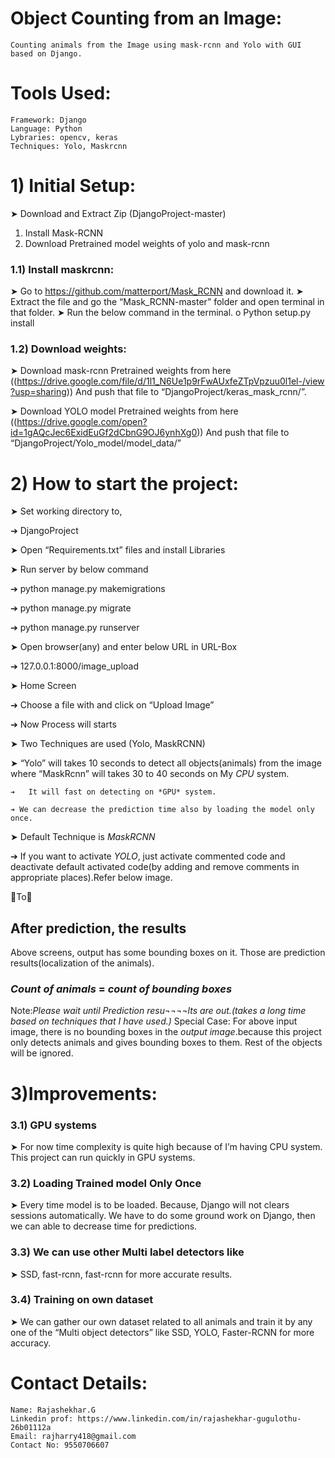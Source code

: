 # Object Counting from an Image:
	Counting animals from the Image using mask-rcnn and Yolo with GUI based on Django.
# Tools Used:
	Framework: Django
	Language: Python
	Lybraries: opencv, keras
	Techniques: Yolo, Maskrcnn
# 1) Initial Setup:
 ➤	Download and Extract Zip (DjangoProject-master)
1)	Install Mask-RCNN
2)	Download Pretrained model weights of yolo and mask-rcnn
### 1.1) Install maskrcnn:
➤	Go to https://github.com/matterport/Mask_RCNN and download it.
➤	Extract the file and go the “Mask_RCNN-master” folder and open terminal in that folder.
➤	Run the below command in the terminal.
o	Python setup.py install
### 1.2) Download weights:
➤	Download mask-rcnn Pretrained weights from here
((https://drive.google.com/file/d/1l1_N6Ue1p9rFwAUxfeZTpVpzuu0l1el-/view?usp=sharing))
And push that file to “DjangoProject/keras_mask_rcnn/”.

➤ Download YOLO model Pretrained weights from here
((https://drive.google.com/open?id=1gAQcJec6ExidEuGf2dCbnG9OJ6ynhXg0))
And push that file to “DjangoProject/Yolo_model/model_data/”
# 2) How to start the project:
➤	Set working directory to,
  
  ➔ DjangoProject


➤	Open “Requirements.txt” files and install Libraries


➤	Run server by below command
  
  ➔ python manage.py makemigrations
  
  ➔ python manage.py migrate
  
  ➔ python manage.py runserver


➤	Open browser(any) and enter below URL in URL-Box

  ➔ 127.0.0.1:8000/image_upload

➤	Home Screen
  
  ➔ Choose a file with and click on “Upload Image”
  
  ➔ Now Process will starts


➤	Two Techniques are used (Yolo, MaskRCNN)

  ➤	“Yolo” will takes 10 seconds to detect all objects(animals) from the image where “MaskRcnn” will takes 30 to 40 seconds on My *CPU* system.
    
    ➔	It will fast on detecting on *GPU* system.
    
    ➔ We can decrease the prediction time also by loading the model only once.


➤ Default Technique is *MaskRCNN*

  ➔	If you want to activate *YOLO*, just activate commented code and deactivate default activated code(by adding and remove comments in appropriate places).Refer below image.
	


To





## After prediction, the results

Above screens, output has some bounding boxes on it. Those are prediction results(localization of the animals).
### *Count of animals* = *count of bounding boxes*
Note:*Please wait until Prediction resu¬¬¬¬lts are out.(takes a long time based on techniques that I have used.)*
Special Case: For above input image, there is no bounding boxes in the *output image*.because this project only detects animals and gives bounding boxes to them. Rest of the objects will be ignored.
# 3)Improvements:
### 3.1) GPU systems
➤	For now time complexity is quite high because of I’m having CPU system. This project can run quickly in GPU systems.

### 3.2) Loading Trained model Only Once
➤	Every time model is to be loaded. Because, Django will not clears sessions automatically. We have to do some ground work on Django, then we can able to decrease time for predictions.

### 3.3) We can use other Multi label detectors like
➤	SSD, fast-rcnn, fast-rcnn for more accurate results.

### 3.4) Training on own dataset
➤	We can gather our own dataset related to all animals and train it by any one of the “Multi object detectors” like SSD, YOLO, Faster-RCNN for more accuracy.


# Contact Details:
	Name: Rajashekhar.G
	Linkedin prof: https://www.linkedin.com/in/rajashekhar-gugulothu-26b01112a
	Email: rajharry418@gmail.com
	Contact No: 9550706607


